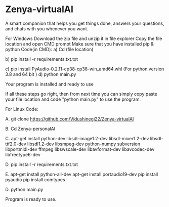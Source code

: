 # Zenya-virtualAI
A smart companion that helps you get things done, answers your questions, and chats with you whenever you want.

For Windows
Download the zip file and unzip it in file explorer
Copy the file location and open CMD prompt
Make sure that you have installed pip & python
Code(in CMD):
a) Cd (file location)

b) pip install -r requirements.txt.txt

c) pip install PyAudio-0.2.11-cp38-cp38-win_amd64.whl (For python version 3.8 and 64 bit )
d) python main.py

Your program is installed and ready to use

If all these steps go right, then from next time you can simply copy paste your file location and code "python main.py" to use the program.

For Linux
Code:

A. git clone https://github.com/Vidushinegi22/Zenya-virtualAI

B. Cd Zenya-personalAI

C. apt-get install python-dev libsdl-image1.2-dev libsdl-mixer1.2-dev libsdl-ttf2.0-dev libsdl1.2-dev libsmpeg-dev python-numpy subversion libportmidi-dev ffmpeg libswscale-dev libavformat-dev libavcodec-dev libfreetype6-dev

D. pip install -r requirements.txt.txt

E. apt-get install python-all-dev
apt-get install portaudio19-dev pip install pyaudio pip install comtypes

D. python main.py

Program is ready to use.
